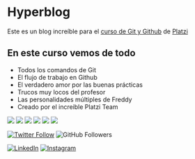 # Hyperblog
Este es un blog increíble para el [curso de Git y Github](https://platzi.com/cursos/git-github/ " curso de Git y Github") de [Platzi](https://platzi.com/ "Platzi")

## En este curso vemos de todo
* Todos los comandos de Git
* El flujo de trabajo en Github
* El verdadero amor por las buenas prácticas
* Trucos muy locos del profesor
* Las personalidades múltiples de Freddy
* Creado por el increible Platzi Team

![](https://img.shields.io/github/stars/pandao/editor.md.svg) ![](https://img.shields.io/github/forks/pandao/editor.md.svg) ![](https://img.shields.io/github/tag/pandao/editor.md.svg) ![](https://img.shields.io/github/release/pandao/editor.md.svg) ![](https://img.shields.io/github/issues/pandao/editor.md.svg) ![](https://img.shields.io/bower/v/editor.md.svg)

[![Twitter Follow](https://img.shields.io/twitter/follow/SerchSanchez11?style=social)](https://twitter.com/SerchSanchez11)
![GitHub Followers](https://img.shields.io/github/followers/serchosx?style=social)

[![LinkedIn](https://img.shields.io/badge/LinkedIn-s3rchcod3?style=for-the-badge&logo=linkedin&logoColor=white&labelColor=101010)](https://www.linkedin.com/in/s3rchcod3)
[![Instagram](https://img.shields.io/badge/Instagram-@s3rchcod3-E4405F?style=for-the-badge&logo=instagram&logoColor=white&labelColor=101010)](https://instagram.com/s3rchcod3)

